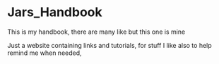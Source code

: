 # Jars_Handbook
This is my handbook, there are many like but this one is mine

Just a website containing links and tutorials, for stuff I like also to help remind me when needed, 
